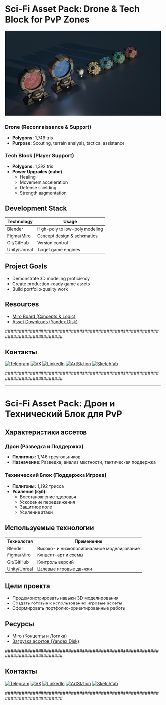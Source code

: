 # Sci-Fi Asset Pack: Drone & Tech Block for PvP Zones

![Project Preview](https://github.com/RgAnna/sci-fi-asset/blob/main/Asset_Sci-Fi.png)


### Drone (Reconnaissance & Support)
- **Polygons:** 1,746 tris
- **Purpose:** Scouting, terrain analysis, tactical assistance

### Tech Block (Player Support)
- **Polygons:** 1,392 tris
- **Power Upgrades (cube)**
  - Healing
  - Movement acceleration
  - Defense shielding
  - Strength augmentation

##  Development Stack
| Technology       | Usage                          |
|------------------|--------------------------------|
| Blender          | High-poly to low-poly modeling |
| Figma/Miro       | Concept design & schematics    |
| Git/GitHub       | Version control               |
| Unity/Unreal     | Target game engines           |

##  Project Goals
- Demonstrate 3D modeling proficiency
- Create production-ready game assets
- Build portfolio-quality work

##  Resources
- [Miro Board (Concepts & Logic)](https://miro.com/app/board/uXjVN8GCWcM=/)
- [Asset Downloads (Yandex.Disk)](https://disk.yandex.com/example_link)

#############################################################################
## Контакты

[![Telegram](https://img.shields.io/badge/-Telegram-2CA5E0?style=flat&logo=telegram&logoColor=white)](https://t.me/RgAnna_Art)
[![VK](https://img.shields.io/badge/-VK-4C75A3?style=flat&logo=vk&logoColor=white)](https://vk.com/rganna_art)
[![LinkedIn](https://img.shields.io/badge/-LinkedIn-0077B5?style=flat&logo=linkedin&logoColor=white)](https://www.linkedin.com/in/anna-rogova-487090370/)
[![ArtStation](https://img.shields.io/badge/-ArtStation-13AFF0?style=flat&logo=artstation&logoColor=white)](https://www.artstation.com/rganna)
[![Sketchfab](https://img.shields.io/badge/-Sketchfab-000000?style=flat&logo=sketchfab&logoColor=white)](https://sketchfab.com/RgAnna)


#############################################################################



---

# Sci-Fi Asset Pack: Дрон и Технический Блок для PvP

##  Характеристики ассетов

### Дрон (Разведка и Поддержка)
- **Полигоны:** 1,746 треугольников
- **Назначение:** Разведка, анализ местности, тактическая поддержка

### Технический Блок (Поддержка Игрока)
- **Полигоны:** 1,392 трисса
- **Усиления (куб):**
  - Восстановление здоровья
  - Ускорение передвижения
  - Защитное поле
  - Усиление атаки

##  Используемые технологии
| Технология       | Применение                     |
|------------------|--------------------------------|
| Blender          | Высоко- и низкополигональное моделирование |
| Figma/Miro       | Концепт-арт и схемы           |
| Git/GitHub       | Контроль версий               |
| Unity/Unreal     | Целевые игровые движки        |

## Цели проекта
- Продемонстрировать навыки 3D-моделирования
- Создать готовые к использованию игровые ассеты
- Сформировать портфолио-ориентированные работы

##  Ресурсы
- [Miro (Концепты и Логика)](https://miro.com/app/board/uXjVN8GCWcM=/)
- [Загрузка ассетов (Yandex.Disk)](https://disk.yandex.ru/d/FRJ8psvawllqrA)

#############################################################################
## Контакты

[![Telegram](https://img.shields.io/badge/-Telegram-2CA5E0?style=flat&logo=telegram&logoColor=white)](https://t.me/RgAnna_Art)
[![VK](https://img.shields.io/badge/-VK-4C75A3?style=flat&logo=vk&logoColor=white)](https://vk.com/rganna_art)
[![LinkedIn](https://img.shields.io/badge/-LinkedIn-0077B5?style=flat&logo=linkedin&logoColor=white)](https://www.linkedin.com/in/anna-rogova-487090370/)
[![ArtStation](https://img.shields.io/badge/-ArtStation-13AFF0?style=flat&logo=artstation&logoColor=white)](https://www.artstation.com/rganna)
[![Sketchfab](https://img.shields.io/badge/-Sketchfab-000000?style=flat&logo=sketchfab&logoColor=white)](https://sketchfab.com/RgAnna)


#############################################################################
